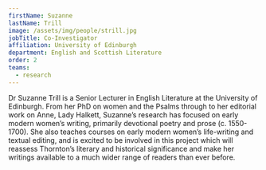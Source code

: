 ```yaml
---
firstName: Suzanne
lastName: Trill
image: /assets/img/people/strill.jpg
jobTitle: Co-Investigator
affiliation: University of Edinburgh
department: English and Scottish Literature
order: 2
teams:
  - research
---
```


Dr Suzanne Trill is a Senior Lecturer in English Literature at the University of Edinburgh. From her PhD on women and the Psalms through to her editorial work on Anne, Lady Halkett, Suzanne’s research has focused on early modern women’s writing, primarily devotional poetry and prose (c. 1550-1700). She also teaches courses on early modern women’s life-writing and textual editing, and is excited to be involved in this project which will reassess Thornton’s literary and historical significance and make her writings available to a much wider range of readers than ever before.
